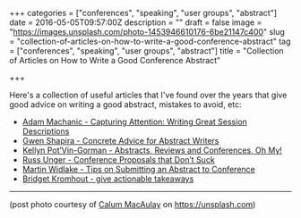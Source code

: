 +++
categories = ["conferences", "speaking", "user groups", "abstract"]
date = 2016-05-05T09:57:00Z
description = ""
draft = false
image = "https://images.unsplash.com/photo-1453946610176-6be21147c400"
slug = "collection-of-articles-on-how-to-write-a-good-conference-abstract"
tag = ["conferences", "speaking", "user groups", "abstract"]
title = "Collection of Articles on How to Write a Good Conference Abstract"

+++

Here's a collection of useful articles that I've found over the years that give good advice on writing a good abstract, mistakes to avoid, etc: 

* [Adam Machanic - Capturing Attention: Writing Great Session Descriptions](http://dataeducation.com/capturing-attention-writing-great-session-descriptions/)
* [Gwen Shapira - Concrete Advice for Abstract Writers](http://www.pythian.com/blog/concrete-advice-for-abstract-writers/)
* [Kellyn Pot’Vin-Gorman - Abstracts, Reviews and Conferences, Oh My!](http://dbakevlar.com/2013/10/abstracts-reviews-and-conferences-oh-my/)
* [Russ Unger - Conference Proposals that Don’t Suck](http://alistapart.com/article/conference-proposals-that-dont-suck)
* [Martin Widlake - Tips on Submitting an Abstract to Conference](https://mwidlake.wordpress.com/2015/04/17/tips-on-submitting-an-abstract-to-conference/)
* [Bridget Kromhout - give actionable takeaways](https://bridgetkromhout.com/blog/give-actionable-takeaways/)

---

(post photo courtesy of [Calum MacAulay](https://unsplash.com/@calum_mac) on https://unsplash.com)
